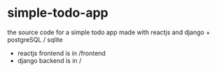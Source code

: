 # simple-todo-app
the source code for a simple todo app made with reactjs and django + postgreSQL / sqlite
- reactjs frontend is in /frontend
- django backend is in /
